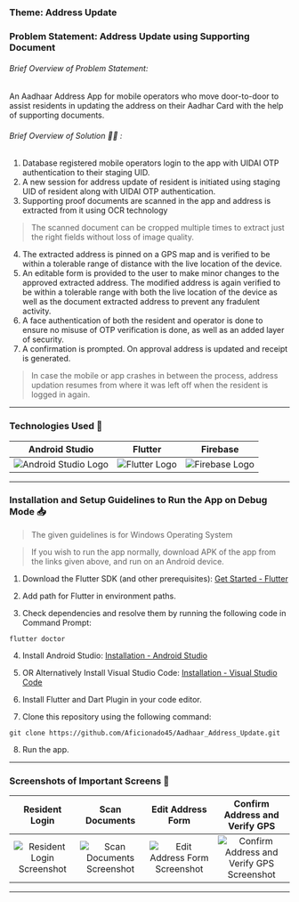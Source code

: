 
### Theme: Address Update
### Problem Statement: Address Update using Supporting Document

###### Brief Overview of Problem Statement:
An Aadhaar Address App for mobile operators who move door-to-door to assist residents in updating the address on their Aadhar Card with the help of supporting documents.

###### Brief Overview of Solution 👨‍💻 :
1. Database registered mobile operators login to the app with UIDAI OTP authentication to their staging UID.
2. A new session for address update of resident is initiated using staging UID of resident along with UIDAI OTP authentication.
3. Supporting proof documents are scanned in the app and address is extracted from it using OCR technology
> The scanned document can be cropped multiple times to extract just the right fields without loss of image quality.
>

4. The extracted address is pinned on a GPS map and is verified to be within a tolerable range of distance with the live location of the device.
5. An editable form is provided to the user to make minor changes to the approved extracted address. The modified address is again verified to be within a tolerable range with both the live location of the device as well as the document extracted address to prevent any fradulent activity.
6. A face authentication of both the resident and operator is done to ensure no misuse of OTP verification is done, as well as an added layer of security.
7. A confirmation is prompted. On approval address is updated and receipt is generated.

> In case the mobile or app crashes in between the process, address updation resumes from where it was left off when the resident is logged in again.

---
### Technologies Used 📱

| Android Studio | Flutter | Firebase |
|:--------------:|:-------:|:--------:|
|![Android Studio Logo](https://techcrunch.com/wp-content/uploads/2017/02/android-studio-logo.png?w=730&crop=1)|![Flutter Logo](https://repository-images.githubusercontent.com/31792824/fb7e5700-6ccc-11e9-83fe-f602e1e1a9f1)|![Firebase Logo](https://www.technisys.com/wp-content/uploads/2021/06/firebase_logo-1.png)|

---

### Installation and Setup Guidelines to Run the App on Debug Mode 📥

> The given guidelines is for Windows Operating System

> If you wish to run the app normally, download APK of the app from the links given above, and run on an Android device.

1. Download the Flutter SDK (and other prerequisites):
   [Get Started - Flutter](https://flutter.dev/docs/get-started/install/windows)

2. Add path for Flutter in environment paths.

3. Check dependencies and resolve them by running the following code in Command Prompt:
```
flutter doctor
```

4. Install Android Studio: [Installation - Android Studio](https://developer.android.com/studio)

5. OR Alternatively Install Visual Studio Code: [Installation - Visual Studio Code](https://code.visualstudio.com/Download)

6. Install Flutter and Dart Plugin in your code editor.

7. Clone this repository using the following command:
```
git clone https://github.com/Aficionado45/Aadhaar_Address_Update.git
```

8. Run the app.
---

### Screenshots of Important Screens 📸

| Resident Login | Scan Documents | Edit Address Form | Confirm Address and Verify GPS |
|:--------------:|:-------:|:-------:|:-------:|
|![Resident Login Screenshot](https://i.ibb.co/GFHRCZ5/Screenshot-20211031-184201.jpg)|![Scan Documents Screenshot](https://i.ibb.co/zhLxdnW/Screenshot-20211031-184449-01-01.jpg)|![Edit Address Form Screenshot](https://i.ibb.co/WvfN1sv/Screenshot-20211031-184618-01.jpg)|![Confirm Address and Verify GPS Screenshot](https://i.ibb.co/9mDPtFr/Screenshot-20211031-184604-01-01.jpg)|
---
